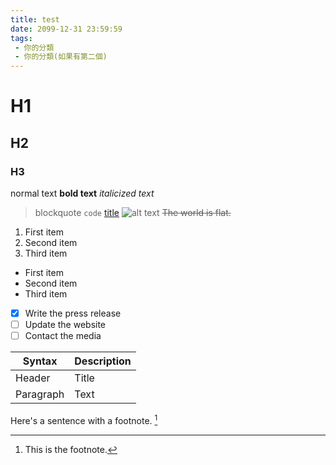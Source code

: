 ```yaml
---
title: test
date: 2099-12-31 23:59:59
tags:
 - 你的分類
 - 你的分類(如果有第二個)
---
```


# H1
## H2
### H3

normal text
**bold text**
*italicized text*
> blockquote
`code`
[title](https://www.example.com)
![alt text](image.jpg)
~~The world is flat.~~

1. First item
2. Second item
3. Third item

- First item
- Second item
- Third item

- [x] Write the press release
- [ ] Update the website
- [ ] Contact the media

| Syntax | Description |
| ----------- | ----------- |
| Header | Title |
| Paragraph | Text |


Here's a sentence with a footnote. [^1]
[^1]: This is the footnote.
